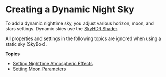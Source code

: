 # Creating a Dynamic Night Sky<a name="sky-night-intro"></a>

To add a dynamic nighttime sky, you adjust various horizon, moon, and stars settings\. Dynamic skies use the [SkyHDR Shader](shader-ref-skyhdr.md)\.

All properties and settings in the following topics are ignored when using a static sky \(SkyBox\)\.

**Topics**
+ [Setting Nighttime Atmospheric Effects](sky-night-atmosphere.md)
+ [Setting Moon Parameters](sky-night-moon-params.md)